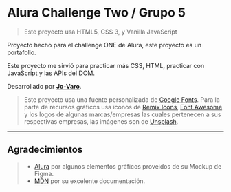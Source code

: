 # Alura Challenge Two / Grupo 5

> Este proyecto usa HTML5, CSS 3, y Vanilla JavaScript

Proyecto hecho para el challenge ONE de Alura, este proyecto es un portafolio.

Este proyecto me sirvió para practicar más CSS, HTML, practicar con JavaScript y las APIs del DOM.

Desarrollado por **[Jo-Varo](https://github.com/Jo-varo)**.

> Este proyecto usa una fuente personalizada de [Google Fonts](https://fonts.google.com/). Para la parte de recursos gráficos usa iconos de [Remix Icons](https://remixicon.com/), [Font Awesome](https://fontawesome.com/) y los logos de algunas marcas/empresas las cuales pertenecen a sus respectivas empresas, las imágenes son de [Unsplash](https://unsplash.com/).
---
## Agradecimientos
>* [Alura](https://www.aluracursos.com/) por algunos elementos gráficos proveidos de su Mockup de Figma.
>* [MDN](https://developer.mozilla.org/) por su excelente documentación.